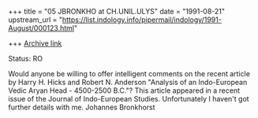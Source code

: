 +++
title = "05 JBRONKHO at CH.UNIL.ULYS"
date = "1991-08-21"
upstream_url = "https://list.indology.info/pipermail/indology/1991-August/000123.html"

+++
[Archive link](https://list.indology.info/pipermail/indology/1991-August/000123.html)

Status: RO

Would anyone be willing to offer intelligent comments on the recent article by
 Harry H. Hicks and Robert N. Anderson "Analysis of an Indo-European Vedic
Aryan Head - 4500-2500 B.C."?  This article appeared in a recent issue
of the Journal of Indo-European Studies.  Unfortunately I haven't got
further details with me.
Johannes Bronkhorst




